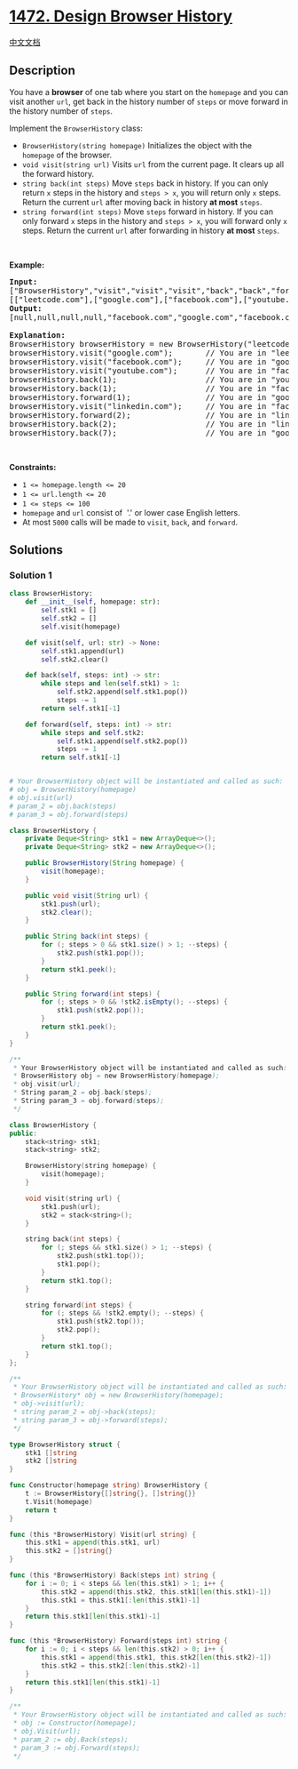 # [1472. Design Browser History](https://leetcode.com/problems/design-browser-history)

[中文文档](/solution/1400-1499/1472.Design%20Browser%20History/README.md)

## Description

<p>You have a <strong>browser</strong> of one tab where you start on the <code>homepage</code> and you can visit another <code>url</code>, get back in the history number of <code>steps</code> or move forward in the history number of <code>steps</code>.</p>

<p>Implement the <code>BrowserHistory</code> class:</p>

<ul>
	<li><code>BrowserHistory(string homepage)</code> Initializes the object with the <code>homepage</code>&nbsp;of the browser.</li>
	<li><code>void visit(string url)</code>&nbsp;Visits&nbsp;<code>url</code> from the current page. It clears up all the forward history.</li>
	<li><code>string back(int steps)</code>&nbsp;Move <code>steps</code> back in history. If you can only return <code>x</code> steps in the history and <code>steps &gt; x</code>, you will&nbsp;return only <code>x</code> steps. Return the current <code>url</code>&nbsp;after moving back in history <strong>at most</strong> <code>steps</code>.</li>
	<li><code>string forward(int steps)</code>&nbsp;Move <code>steps</code> forward in history. If you can only forward <code>x</code> steps in the history and <code>steps &gt; x</code>, you will&nbsp;forward only&nbsp;<code>x</code> steps. Return the current <code>url</code>&nbsp;after forwarding in history <strong>at most</strong> <code>steps</code>.</li>
</ul>

<p>&nbsp;</p>
<p><strong class="example">Example:</strong></p>

<pre>
<b>Input:</b>
[&quot;BrowserHistory&quot;,&quot;visit&quot;,&quot;visit&quot;,&quot;visit&quot;,&quot;back&quot;,&quot;back&quot;,&quot;forward&quot;,&quot;visit&quot;,&quot;forward&quot;,&quot;back&quot;,&quot;back&quot;]
[[&quot;leetcode.com&quot;],[&quot;google.com&quot;],[&quot;facebook.com&quot;],[&quot;youtube.com&quot;],[1],[1],[1],[&quot;linkedin.com&quot;],[2],[2],[7]]
<b>Output:</b>
[null,null,null,null,&quot;facebook.com&quot;,&quot;google.com&quot;,&quot;facebook.com&quot;,null,&quot;linkedin.com&quot;,&quot;google.com&quot;,&quot;leetcode.com&quot;]

<b>Explanation:</b>
BrowserHistory browserHistory = new BrowserHistory(&quot;leetcode.com&quot;);
browserHistory.visit(&quot;google.com&quot;);       // You are in &quot;leetcode.com&quot;. Visit &quot;google.com&quot;
browserHistory.visit(&quot;facebook.com&quot;);     // You are in &quot;google.com&quot;. Visit &quot;facebook.com&quot;
browserHistory.visit(&quot;youtube.com&quot;);      // You are in &quot;facebook.com&quot;. Visit &quot;youtube.com&quot;
browserHistory.back(1);                   // You are in &quot;youtube.com&quot;, move back to &quot;facebook.com&quot; return &quot;facebook.com&quot;
browserHistory.back(1);                   // You are in &quot;facebook.com&quot;, move back to &quot;google.com&quot; return &quot;google.com&quot;
browserHistory.forward(1);                // You are in &quot;google.com&quot;, move forward to &quot;facebook.com&quot; return &quot;facebook.com&quot;
browserHistory.visit(&quot;linkedin.com&quot;);     // You are in &quot;facebook.com&quot;. Visit &quot;linkedin.com&quot;
browserHistory.forward(2);                // You are in &quot;linkedin.com&quot;, you cannot move forward any steps.
browserHistory.back(2);                   // You are in &quot;linkedin.com&quot;, move back two steps to &quot;facebook.com&quot; then to &quot;google.com&quot;. return &quot;google.com&quot;
browserHistory.back(7);                   // You are in &quot;google.com&quot;, you can move back only one step to &quot;leetcode.com&quot;. return &quot;leetcode.com&quot;
</pre>

<p>&nbsp;</p>
<p><strong>Constraints:</strong></p>

<ul>
	<li><code>1 &lt;= homepage.length &lt;= 20</code></li>
	<li><code>1 &lt;= url.length &lt;= 20</code></li>
	<li><code>1 &lt;= steps &lt;= 100</code></li>
	<li><code>homepage</code> and <code>url</code> consist of&nbsp; &#39;.&#39; or lower case English letters.</li>
	<li>At most <code>5000</code>&nbsp;calls will be made to <code>visit</code>, <code>back</code>, and <code>forward</code>.</li>
</ul>

## Solutions

### Solution 1

<!-- tabs:start -->

```python
class BrowserHistory:
    def __init__(self, homepage: str):
        self.stk1 = []
        self.stk2 = []
        self.visit(homepage)

    def visit(self, url: str) -> None:
        self.stk1.append(url)
        self.stk2.clear()

    def back(self, steps: int) -> str:
        while steps and len(self.stk1) > 1:
            self.stk2.append(self.stk1.pop())
            steps -= 1
        return self.stk1[-1]

    def forward(self, steps: int) -> str:
        while steps and self.stk2:
            self.stk1.append(self.stk2.pop())
            steps -= 1
        return self.stk1[-1]


# Your BrowserHistory object will be instantiated and called as such:
# obj = BrowserHistory(homepage)
# obj.visit(url)
# param_2 = obj.back(steps)
# param_3 = obj.forward(steps)
```

```java
class BrowserHistory {
    private Deque<String> stk1 = new ArrayDeque<>();
    private Deque<String> stk2 = new ArrayDeque<>();

    public BrowserHistory(String homepage) {
        visit(homepage);
    }

    public void visit(String url) {
        stk1.push(url);
        stk2.clear();
    }

    public String back(int steps) {
        for (; steps > 0 && stk1.size() > 1; --steps) {
            stk2.push(stk1.pop());
        }
        return stk1.peek();
    }

    public String forward(int steps) {
        for (; steps > 0 && !stk2.isEmpty(); --steps) {
            stk1.push(stk2.pop());
        }
        return stk1.peek();
    }
}

/**
 * Your BrowserHistory object will be instantiated and called as such:
 * BrowserHistory obj = new BrowserHistory(homepage);
 * obj.visit(url);
 * String param_2 = obj.back(steps);
 * String param_3 = obj.forward(steps);
 */
```

```cpp
class BrowserHistory {
public:
    stack<string> stk1;
    stack<string> stk2;

    BrowserHistory(string homepage) {
        visit(homepage);
    }

    void visit(string url) {
        stk1.push(url);
        stk2 = stack<string>();
    }

    string back(int steps) {
        for (; steps && stk1.size() > 1; --steps) {
            stk2.push(stk1.top());
            stk1.pop();
        }
        return stk1.top();
    }

    string forward(int steps) {
        for (; steps && !stk2.empty(); --steps) {
            stk1.push(stk2.top());
            stk2.pop();
        }
        return stk1.top();
    }
};

/**
 * Your BrowserHistory object will be instantiated and called as such:
 * BrowserHistory* obj = new BrowserHistory(homepage);
 * obj->visit(url);
 * string param_2 = obj->back(steps);
 * string param_3 = obj->forward(steps);
 */
```

```go
type BrowserHistory struct {
	stk1 []string
	stk2 []string
}

func Constructor(homepage string) BrowserHistory {
	t := BrowserHistory{[]string{}, []string{}}
	t.Visit(homepage)
	return t
}

func (this *BrowserHistory) Visit(url string) {
	this.stk1 = append(this.stk1, url)
	this.stk2 = []string{}
}

func (this *BrowserHistory) Back(steps int) string {
	for i := 0; i < steps && len(this.stk1) > 1; i++ {
		this.stk2 = append(this.stk2, this.stk1[len(this.stk1)-1])
		this.stk1 = this.stk1[:len(this.stk1)-1]
	}
	return this.stk1[len(this.stk1)-1]
}

func (this *BrowserHistory) Forward(steps int) string {
	for i := 0; i < steps && len(this.stk2) > 0; i++ {
		this.stk1 = append(this.stk1, this.stk2[len(this.stk2)-1])
		this.stk2 = this.stk2[:len(this.stk2)-1]
	}
	return this.stk1[len(this.stk1)-1]
}

/**
 * Your BrowserHistory object will be instantiated and called as such:
 * obj := Constructor(homepage);
 * obj.Visit(url);
 * param_2 := obj.Back(steps);
 * param_3 := obj.Forward(steps);
 */
```

<!-- tabs:end -->

<!-- end -->

